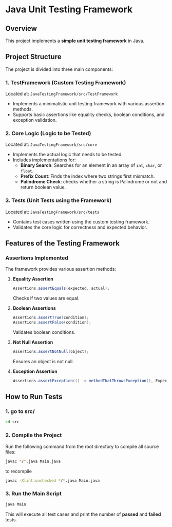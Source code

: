 # Java Unit Testing Framework

## Overview
This project implements a **simple unit testing framework** in Java. 

## Project Structure
The project is divided into three main components:

### 1. **TestFramework (Custom Testing Framework)**
Located at: `JavaTestingFramework/src/TestFramework`
- Implements a minimalistic unit testing framework with various assertion methods.
- Supports basic assertions like equality checks, boolean conditions, and exception validation.

### 2. **Core Logic (Logic to be Tested)**
Located at: `JavaTestingFramework/src/core`
- Implements the actual logic that needs to be tested.
- Includes implementations for:
  - **Binary Search**: Searches for an element in an array of `int`, `char`, or `float`.
  - **Prefix Count**: Finds the index where two strings first mismatch.
  - **Palindrome Check**: checks whether a string is Palindrome or not and return boolean value.

### 3. **Tests (Unit Tests using the Framework)**
Located at: `JavaTestingFramework/src/tests`
- Contains test cases written using the custom testing framework.
- Validates the core logic for correctness and expected behavior.

## Features of the Testing Framework
### **Assertions Implemented**
The framework provides various assertion methods:

1. **Equality Assertion**
   ```java
   Assertions.assertEquals(expected, actual);
   ```
   Checks if two values are equal.

2. **Boolean Assertions**
   ```java
   Assertions.assertTrue(condition);
   Assertions.assertFalse(condition);
   ```
   Validates boolean conditions.

3. **Not Null Assertion**
   ```java
   Assertions.assertNotNull(object);
   ```
   Ensures an object is not null.

4. **Exception Assertion**
   ```java
   Assertions.assertException(() -> methodThatThrowsException(), ExpectedException.class);
   ```

## How to Run Tests
### **1. go to src/**
```sh
cd src
```
### **2. Compile the Project**
Run the following command from the root directory to compile all source files:
```sh
javac */*.java Main.java
```
to recompile
```sh
javac -Xlint:unchecked */*.java Main.java
```

### **3. Run the Main Script**
```sh
java Main
```
This will execute all test cases and print the number of **passed** and **failed** tests.
